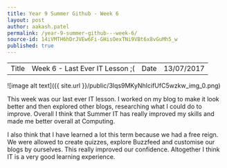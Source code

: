 ```yaml
---
title: Year 9 Summer Github - Week 6
layout: post
author: aakash.patel
permalink: /year-9-summer-github---week-6/
source-id: 14iVMTH6hDrJVEw6Fi-GHisOexTNi9VBt6x8vGuMh5_w
published: true
---
```

<table>
  <tr>
    <td>Title</td>
    <td>Week 6 - Last Ever IT Lesson ;(</td>
    <td>Date</td>
    <td>13/07/2017</td>
  </tr>
</table>


![image alt text]({{ site.url }}/public/3Iqs9MKyNhIcifUfC5wzkw_img_0.png)

This week was our last ever IT lesson. I worked on my blog to make it look better and then explored other blogs, researching what I could do to improve. Overall I think that Summer IT has really improved my skills and made me better overall at Computing.

I also think that I have learned a lot this term because we had a free reign. We were allowed to create quizzes, explore Buzzfeed and customise our blogs by ourselves. This really improved our confidence. Altogether I think IT is a very good learning experience.

